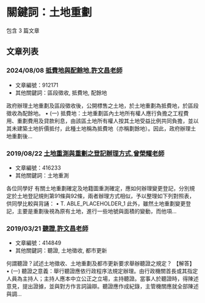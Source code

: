 # 關鍵詞：土地重劃

包含 3 篇文章

## 文章列表

### 2024/08/08 [抵費地與配餘地,許文昌老師](../../articles/912171_%E6%8A%B5%E8%B2%BB%E5%9C%B0%E8%88%87%E9%85%8D%E9%A4%98%E5%9C%B0%2C%E8%A8%B1%E6%96%87%E6%98%8C%E8%80%81%E5%B8%AB.md)
- 文章編號：912171
- 其他關鍵詞：區段徵收, 抵費地, 配餘地

政府辦理土地重劃及區段徵收後，公開標售之土地，於土地重劃為抵費地，於區段徵收為配餘地。 • (一) 抵費地：土地重劃區內土地所有權人應行負擔之工程費用、重劃費用及貸款利息，由該區土地所有權人按其土地受益比例共同負擔，並以其未建築土地折價抵付，此種土地稱為抵費地（亦稱劃餘地）。因此，政府辦理土地重劃後...

### 2019/08/22 [土地重測與重劃之登記辦理方式,曾榮耀老師](../../articles/416233_%E5%9C%9F%E5%9C%B0%E9%87%8D%E6%B8%AC%E8%88%87%E9%87%8D%E5%8A%83%E4%B9%8B%E7%99%BB%E8%A8%98%E8%BE%A6%E7%90%86%E6%96%B9%E5%BC%8F%2C%E6%9B%BE%E6%A6%AE%E8%80%80%E8%80%81%E5%B8%AB.md)
- 文章編號：416233
- 其他關鍵詞：土地重測

各位同學好 有關土地重劃確定及地籍圖重測確定，應如何辦理變更登記，分別規定於土地登記規則第91條與92條，兩者辦理方式相似，予以整理如下列對照表，供同學比較與背誦： • T. ABLE_PLACEHOLDER_1 此外，雖然土地重劃變更登記，主要是重劃後視為原有土地，進行一些地號與面積的變動，而他項...

### 2019/03/21 [聽證,許文昌老師](../../articles/414849_%E8%81%BD%E8%AD%89%2C%E8%A8%B1%E6%96%87%E6%98%8C%E8%80%81%E5%B8%AB.md)
- 文章編號：414849
- 其他關鍵詞：聽證, 土地徵收, 都市更新

何謂聽證？試述土地徵收、土地重劃及都市更新要求舉辦聽證之規定？ 【解答】 • (一) 聽證之意義：舉行聽證應依行政程序法規定辦理。由行政機關首長或其指定人員為主持人；主持人應本中立公正之立場，主持聽證。當事人於聽證時，得陳述意見，提出證據，並與對方作言詞論辯。聽證應作成紀錄，主管機關應就全部陳述與調...
